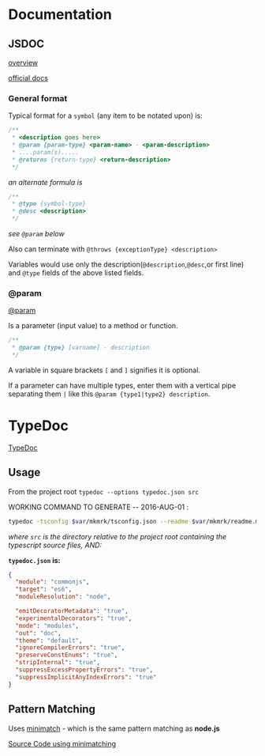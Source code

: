# Documentation

## JSDOC

[overview](https://dzone.com/articles/introduction-jsdoc)

[official docs](http://usejsdoc.org/)

### General format

Typical format for a `symbol` (any item to be notated upon) is:

```js
/**
 * <description goes here>
 * @param {param-type} <param-name> - <param-description>
 * ....param(s).....
 * @returns {return-type} <return-description>
 */
```

_an alternate formula is_

```js
/**
 * @type {symbol-type}
 * @desc <description>
 */

```

_see `@param` below_

Also can terminate with `@throws {exceptionType} <description>`

Variables would use only the description(`@description`,`@desc`,or first line) and `@type` fields of the above listed fields.



### @param

[@param](http://usejsdoc.org/tags-param.html)

Is a parameter (input value) to a method or function.

```js
/**
 * @param {type} [varname] - description
 */
```

A variable in square brackets `[` and `]` signifies it is optional.

If a parameter can have multiple types, enter them with a vertical pipe separating them `|` like this `@param {type1|type2} description`.

# TypeDoc

[TypeDoc](http://typedoc.io/guides/usage.html)

## Usage

From the project root `typedoc --options typedoc.json src`

WORKING COMMAND TO GENERATE -- 2016-AUG-01 :

```bash
typedoc -tsconfig $var/mkmrk/tsconfig.json --readme $var/mkmrk/readme.md --name MkMrk  --out $var/mkmrk/doc/ $var/mkmrk/
```


_where `src` is the directory relative to the project root containing the typescript source files, AND:_

**`typedoc.json` is:**

```json
{
  "module": "commonjs",
  "target": "es6",
  "moduleResolution": "node",

  "emitDecoratorMetadata": "true",
  "experimentalDecorators": "true",
  "mode": "modules",
  "out": "doc",
  "theme": "default",
  "ignoreCompilerErrors": "true",
  "preserveConstEnums": "true",
  "stripInternal": "true",
  "suppressExcessPropertyErrors": "true",
  "suppressImplicitAnyIndexErrors": "true"
}
```

## Pattern Matching

Uses [minimatch](https://github.com/isaacs/minimatch) - which is the same pattern matching as **node.js**

[Source Code using minimatching](https://github.com/TypeStrong/typedoc/blob/53bb762ad208f2be266ece767f6204159ce71a0d/src/lib/application.ts#L253)

